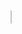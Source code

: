 <!DOCTYPE html>
<html lang="en" dir="ltr">
  <head>
    <meta charset="utf-8">
    <title></title>
  </head>
  <body>
   <marquee><h1>NIKHIL</h1></marquee>
  </body>
</html>
